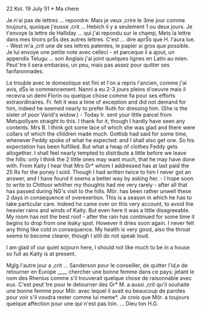 22 Kot. 19 July 51
 <Samedy>*
Ma chere

Je n'ai pas de lettres … repondre: Mais je veux ‚crire le 3me jour comme toujours, quoique j'eusse ‚crit … Hebich il y a seulement 1 ou deux jours. Je t'envoye la lettre de Halliday … qui j'ai repondu sur le champ, Mets la lettre dans mes tiroirs prŠs des autres lettres. C'est … dire aprŠs que H. l'aura lue. - West m'a ‚crit une de ses lettres patentes, le papier si gros que possible. Je lui envoye une petite note avec celleci - et parceque il a ajout‚ un appendix Telugu … son Anglais j'ai joint quelques lignes en Latin au mien. Peutˆtre il sera embarass‚ un peu, mais pas assez pour quitter ses fanfaronnades.

Le trouble avec le domestique est fini et l'on a repris l'ancien, comme j'ai avis‚ dŠs le commencement. Nanni a eu 2-3 jours pleins d'oeuvre mais il recevra un demi Florin ou quelque chose comme ‡a pour ses efforts extraordinaires. Fr. felt it was a time of exception and did not demand for him, indeed he seemed nearly to prefer Ruth for dressing him. (She is the sister of poor Varid's widow.) - Today Ir. sent your little parcel from Metupollyam straight to this. I thank for it, though I hardly have seen any contents. Mrs B. I think got some lace of which she was glad and there were collars of which the children made much. Gottlob had said for some time, whenever Feddy spoke of what he expected: and I shall also get one. So his expectation has been fulfilled. But what a heap of clothes Feddy gets altogether. I shall feel nearly tempted to distribute a little before we leave the hills: only I think the 2 little ones may want much, that he may have done with. From Kaity I hear that Mrs Gr<oves>* whom I addressed has at last paid the 25 Rs for the poney I sold. Though I had written twice to him I never got an answer, and I have found it seems a better way by asking her. - I hope soon to write to Chittoor whither my thoughts had me very rarely - after all that has passed during NG's visit to the hills. 
Mör. has been rather unwell these 2 days in consequence of overexertion. This is a season in which he has to take particular care. Indeed he came over on this very account, to avoid the heavier rains and winds of Kaity. But even here it was a little disagreeable. My room has not the best roof - after the rain has continued for some time it begins to drop from one leaky spot. However it dries soon again. I never felt any thing like cold in consequence. My health is very good, also the throat seems to become clearer, though I still do not speak loud.

I am glad of our quiet sojourn here, I should not like much to be in a house so full as Kaity is at present.

Mglg l'autre jour a ‚crit … Sanderson pour le conseiller, de quitter l'id‚e de retourner en Europe ____ chercher une bonne femme dans ce pays: jetant le nom des Rhenius comme s'il trouverait quelque chose de raisonnable avec eux. C'est peutˆtre pour le detourner des Gr<oves>* M. a aussi ‚crit qu'il souhaite une bonne femme pour Mör. avec lequel il avait eu beaucoup de paroles pour voir s'il voudra rester comme lui meme*. Je crois que Mör. a toujours quelque affection pour une qui n'est pas loin.
 … Dieu ton H.G.

